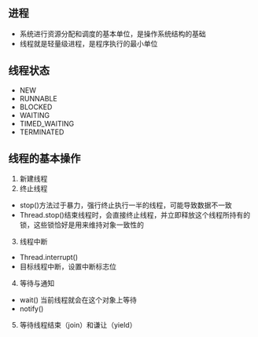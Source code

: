 ## 进程
* 系统进行资源分配和调度的基本单位，是操作系统结构的基础
* 线程就是轻量级进程，是程序执行的最小单位
## 线程状态
* NEW
* RUNNABLE
* BLOCKED
* WAITING
* TIMED_WAITING
* TERMINATED
## 线程的基本操作
1. 新建线程
2. 终止线程
  * stop()方法过于暴力，强行终止执行一半的线程，可能导致数据不一致
  * Thread.stop()结束线程时，会直接终止线程，并立即释放这个线程所持有的锁，这些锁恰好是用来维持对象一致性的
3. 线程中断
  * Thread.interrupt()
  * 目标线程中断，设置中断标志位
4. 等待与通知
  * wait() 当前线程就会在这个对象上等待
  * notify() 
5. 等待线程结束（join）和谦让（yield）
